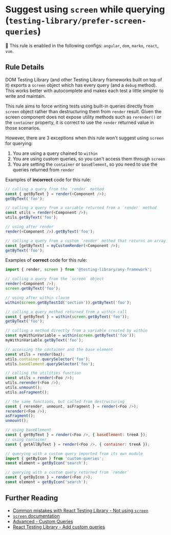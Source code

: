 # Suggest using `screen` while querying (`testing-library/prefer-screen-queries`)

💼 This rule is enabled in the following configs: `angular`, `dom`, `marko`, `react`, `vue`.

<!-- end auto-generated rule header -->

## Rule Details

DOM Testing Library (and other Testing Library frameworks built on top of it) exports a `screen` object which has every query (and a `debug` method). This works better with autocomplete and makes each test a little simpler to write and maintain.

This rule aims to force writing tests using built-in queries directly from `screen` object rather than destructuring them from `render` result. Given the screen component does not expose utility methods such as `rerender()` or the `container` property, it is correct to use the `render` returned value in those scenarios.

However, there are 3 exceptions when this rule won't suggest using `screen` for querying:

1. You are using a query chained to `within`
2. You are using custom queries, so you can't access them through `screen`
3. You are setting the `container` or `baseElement`, so you need to use the queries returned from `render`

Examples of **incorrect** code for this rule:

```js
// calling a query from the `render` method
const { getByText } = render(<Component />);
getByText('foo');

// calling a query from a variable returned from a `render` method
const utils = render(<Component />);
utils.getByText('foo');

// using after render
render(<Component />).getByText('foo');

// calling a query from a custom `render` method that returns an array
const [getByText] = myCustomRender(<Component />);
getByText('foo');
```

Examples of **correct** code for this rule:

```js
import { render, screen } from '@testing-library/any-framework';

// calling a query from the `screen` object
render(<Component />);
screen.getByText('foo');

// using after within clause
within(screen.getByTestId('section')).getByText('foo');

// calling a query method returned from a within call
const { getByText } = within(screen.getByText('foo'));
getByText('foo');

// calling a method directly from a variable created by within
const myWithinVariable = within(screen.getByText('foo'));
myWithinVariable.getByText('foo');

// accessing the container and the base element
const utils = render(baz);
utils.container.querySelector('foo');
utils.baseElement.querySelector('foo');

// calling the utilities function
const utils = render(<Foo />);
utils.rerender(<Foo />);
utils.unmount();
utils.asFragment();

// the same functions, but called from destructuring
const { rerender, unmount, asFragment } = render(<Foo />);
rerender(<Foo />);
asFragment();
unmount();

// using baseElement
const { getByText } = render(<Foo />, { baseElement: treeA });
// using container
const { getAllByText } = render(<Foo />, { container: treeA });

// querying with a custom query imported from its own module
import { getByIcon } from 'custom-queries';
const element = getByIcon('search');

// querying with a custom query returned from `render`
const { getByIcon } = render(<Foo />);
const element = getByIcon('search');
```

## Further Reading

- [Common mistakes with React Testing Library - Not using `screen`](https://kentcdodds.com/blog/common-mistakes-with-react-testing-library#not-using-screen)
- [`screen` documentation](https://testing-library.com/docs/queries/about#screen)
- [Advanced - Custom Queries](https://testing-library.com/docs/dom-testing-library/api-custom-queries/)
- [React Testing Library - Add custom queries](https://testing-library.com/docs/react-testing-library/setup/#add-custom-queries)
